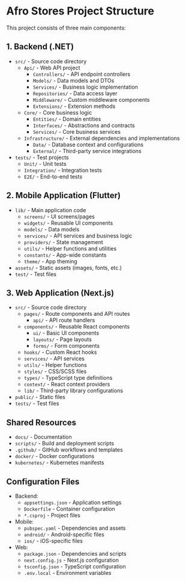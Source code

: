 # Afro Stores Project Structure

This project consists of three main components:

## 1. Backend (.NET)
- `src/` - Source code directory
  - `Api/` - Web API project
    - `Controllers/` - API endpoint controllers
    - `Models/` - Data models and DTOs
    - `Services/` - Business logic implementation
    - `Repositories/` - Data access layer
    - `Middleware/` - Custom middleware components
    - `Extensions/` - Extension methods
  - `Core/` - Core business logic
    - `Entities/` - Domain entities
    - `Interfaces/` - Abstractions and contracts
    - `Services/` - Core business services
  - `Infrastructure/` - External dependencies and implementations
    - `Data/` - Database context and configurations
    - `External/` - Third-party service integrations
- `tests/` - Test projects
  - `Unit/` - Unit tests
  - `Integration/` - Integration tests
  - `E2E/` - End-to-end tests

## 2. Mobile Application (Flutter)
- `lib/` - Main application code
  - `screens/` - UI screens/pages
  - `widgets/` - Reusable UI components
  - `models/` - Data models
  - `services/` - API services and business logic
  - `providers/` - State management
  - `utils/` - Helper functions and utilities
  - `constants/` - App-wide constants
  - `theme/` - App theming
- `assets/` - Static assets (images, fonts, etc.)
- `test/` - Test files

## 3. Web Application (Next.js)
- `src/` - Source code directory
  - `pages/` - Route components and API routes
    - `api/` - API route handlers
  - `components/` - Reusable React components
    - `ui/` - Basic UI components
    - `layouts/` - Page layouts
    - `forms/` - Form components
  - `hooks/` - Custom React hooks
  - `services/` - API services
  - `utils/` - Helper functions
  - `styles/` - CSS/SCSS files
  - `types/` - TypeScript type definitions
  - `context/` - React context providers
  - `lib/` - Third-party library configurations
- `public/` - Static files
- `tests/` - Test files

## Shared Resources
- `docs/` - Documentation
- `scripts/` - Build and deployment scripts
- `.github/` - GitHub workflows and templates
- `docker/` - Docker configurations
- `kubernetes/` - Kubernetes manifests

## Configuration Files
- Backend:
  - `appsettings.json` - Application settings
  - `Dockerfile` - Container configuration
  - `*.csproj` - Project files
- Mobile:
  - `pubspec.yaml` - Dependencies and assets
  - `android/` - Android-specific files
  - `ios/` - iOS-specific files
- Web:
  - `package.json` - Dependencies and scripts
  - `next.config.js` - Next.js configuration
  - `tsconfig.json` - TypeScript configuration
  - `.env.local` - Environment variables


